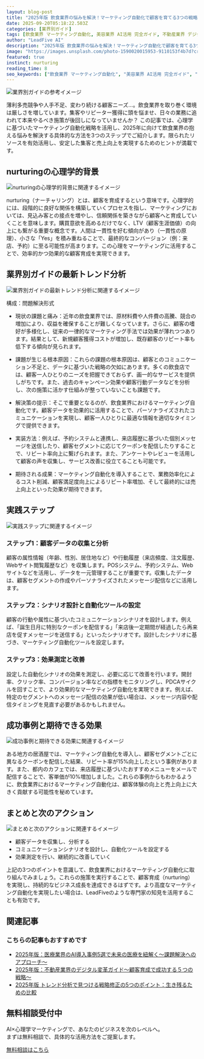 ```yaml
---
layout: blog-post
title: "2025年版 飲食業界の悩みを解決！マーケティング自動化で顧客を育てる3つの戦略"
date: 2025-09-20T05:18:22.503Z
categories: [業界別ガイド]
tags: [飲食業界 マーケティング自動化, 美容業界 AI活用 完全ガイド, 不動産業界 デジタル変革, 医療業界 AI導入 事例]
author: "LeadFive AI"
description: "2025年版 飲食業界の悩みを解決！マーケティング自動化で顧客を育てる3つの戦略 - LeadFiveが提供するAI×心理学マーケティングの実践ガイド"
image: "https://images.unsplash.com/photo-1590020015953-9110153f4b7d?crop=entropy&cs=tinysrgb&fit=max&fm=jpg&ixid=M3w3ODc1MzN8MHwxfHNlYXJjaHwyNDF8fG1hcmtldGluZyUyMHN0cmF0ZWd5fGVufDF8MHx8fDE3NTgzNDU1MDB8MA&ixlib=rb-4.1.0&q=80&w=1080&w=1200&h=630&fit=crop&crop=smart"
featured: true
instinct: nurturing
reading_time: 8
seo_keywords: ["飲食業界 マーケティング自動化", "美容業界 AI活用 完全ガイド", "不動産業界 デジタル変革", "医療業界 AI導入 事例"]
---
```


![業界別ガイドの参考イメージ](https://images.unsplash.com/photo-1590020015953-9110153f4b7d?crop=entropy&cs=tinysrgb&fit=max&fm=jpg&ixid=M3w3ODc1MzN8MHwxfHNlYXJjaHwyNDF8fG1hcmtldGluZyUyMHN0cmF0ZWd5fGVufDF8MHx8fDE3NTgzNDU1MDB8MA&ixlib=rb-4.1.0&q=80&w=1080&w=1200&h=630&fit=crop&crop=smart)

薄利多売競争や人手不足、変わり続ける顧客ニーズ…。飲食業界を取り巻く環境は厳しさを増しています。集客やリピーター獲得に頭を悩ませ、日々の業務に追われて本来やるべき施策が後回しになっていませんか？ この記事では、心理学に基づいたマーケティング自動化戦略を活用し、2025年に向けて飲食業界の抱える悩みを解決する具体的な方法を3つのステップでご紹介します。限られたリソースを有効活用し、安定した集客と売上向上を実現するためのヒントが満載です。

## nurturingの心理学的背景
![nurturingの心理学的背景に関連するイメージ](https://images.unsplash.com/photo-1516639314129-25c72ab51b55?crop=entropy&cs=tinysrgb&fit=max&fm=jpg&ixid=M3w3ODc1MzN8MHwxfHNlYXJjaHwyODB8fGJyYW5kaW5nfGVufDF8MHx8fDE3NTgzNDU1MDB8MA&ixlib=rb-4.1.0&q=80&w=1080&w=1200&h=630&fit=crop&crop=smart)

nurturing（ナーチャリング）とは、顧客を育成するという意味です。心理学的には、段階的に良好な関係を構築していくプロセスを指し、マーケティングにおいては、見込み客との接点を増やし、信頼関係を築きながら顧客へと育成していくことを意味します。購買意欲を高めるだけでなく、LTV（顧客生涯価値）の向上にも繋がる重要な概念です。人間は一貫性を好む傾向があり（一貫性の原理）、小さな「Yes」を積み重ねることで、最終的なコンバージョン（例：来店、予約）に至る可能性が高まります。この心理をマーケティングに活用することで、効率的かつ効果的な顧客育成を実現できます。

## 業界別ガイドの最新トレンド分析
![業界別ガイドの最新トレンド分析に関連するイメージ](https://images.unsplash.com/photo-1613923339596-bd8f3ec7abd5?crop=entropy&cs=tinysrgb&fit=max&fm=jpg&ixid=M3w3ODc1MzN8MHwxfHNlYXJjaHwxNjR8fHdvcmtmbG93JTIwYXV0b21hdGlvbnxlbnwxfDB8fHwxNzU4MzQ1NTAxfDA&ixlib=rb-4.1.0&q=80&w=1080&w=1200&h=630&fit=crop&crop=smart)

構成：問題解決形式

- 現状の課題と痛み：近年の飲食業界では、原材料費や人件費の高騰、競合の増加により、収益を確保することが難しくなっています。さらに、顧客の嗜好が多様化し、従来の一律的なマーケティング手法では効果が薄れつつあります。結果として、新規顧客獲得コストが増加し、既存顧客のリピート率も低下する傾向が見られます。

- 課題が生じる根本原因：これらの課題の根本原因は、顧客とのコミュニケーション不足と、データに基づいた戦略の欠如にあります。多くの飲食店では、顧客一人ひとりのニーズを把握できておらず、画一的なサービスを提供しがちです。また、過去のキャンペーン効果や顧客行動データなどを分析し、次の施策に活かす仕組みが整っていないことも課題です。

- 解決策の提示：そこで重要となるのが、飲食業界におけるマーケティング自動化です。顧客データを効果的に活用することで、パーソナライズされたコミュニケーションを実現し、顧客一人ひとりに最適な情報を適切なタイミングで提供できます。

- 実装方法：例えば、予約システムと連携し、来店履歴に基づいた個別メッセージを送信したり、顧客セグメントに応じてクーポンを配信したりすることで、リピート率向上に繋げられます。また、アンケートやレビューを活用して顧客の声を収集し、サービス改善に役立てることも可能です。

- 期待される成果：マーケティング自動化を導入することで、業務効率化によるコスト削減、顧客満足度向上によるリピート率増加、そして最終的には売上向上といった効果が期待できます。

## 実践ステップ
![実践ステップに関連するイメージ](https://images.unsplash.com/photo-1611162617213-7d7a39e9b1d7?crop=entropy&cs=tinysrgb&fit=max&fm=jpg&ixid=M3w3ODc1MzN8MHwxfHNlYXJjaHw0NXx8bWFya2V0aW5nJTIwc3RyYXRlZ3l8ZW58MXwwfHx8MTc1ODM0NTUwMXww&ixlib=rb-4.1.0&q=80&w=1080&w=1200&h=630&fit=crop&crop=smart)

### ステップ1：顧客データの収集と分析

顧客の属性情報（年齢、性別、居住地など）や行動履歴（来店頻度、注文履歴、Webサイト閲覧履歴など）を収集します。POSシステム、予約システム、Webサイトなどを活用し、データを一元管理することが重要です。収集したデータは、顧客セグメントの作成やパーソナライズされたメッセージ配信などに活用します。

### ステップ2：シナリオ設計と自動化ツールの設定

顧客の行動や属性に基づいたコミュニケーションシナリオを設計します。例えば、「誕生日月に特別なクーポンを配信する」「来店後一定期間が経過したら再来店を促すメッセージを送信する」といったシナリオです。設計したシナリオに基づき、マーケティング自動化ツールを設定します。

### ステップ3：効果測定と改善

設定した自動化シナリオの効果を測定し、必要に応じて改善を行います。開封率、クリック率、コンバージョン率などの指標をモニタリングし、PDCAサイクルを回すことで、より効果的なマーケティング自動化を実現できます。例えば、特定のセグメントへのメッセージ配信の効果が低い場合は、メッセージ内容や配信タイミングを見直す必要があるかもしれません。

## 成功事例と期待できる効果
![成功事例と期待できる効果に関連するイメージ](https://images.unsplash.com/photo-1590046502645-7cb77ac271a3?crop=entropy&cs=tinysrgb&fit=max&fm=jpg&ixid=M3w3ODc1MzN8MHwxfHNlYXJjaHwyOTJ8fG1hcmtldGluZyUyMHN0cmF0ZWd5fGVufDF8MHx8fDE3NTgzMzE0MDN8MA&ixlib=rb-4.1.0&q=80&w=1080&w=1200&h=630&fit=crop&crop=smart)

ある地方の居酒屋では、マーケティング自動化を導入し、顧客セグメントごとに異なるクーポンを配信した結果、リピート率が15%向上したという事例があります。また、都内のカフェでは、来店履歴に基づいたおすすめメニューをメールで配信することで、客単価が10%増加しました。これらの事例からもわかるように、飲食業界におけるマーケティング自動化は、顧客体験の向上と売上向上に大きく貢献する可能性を秘めています。

## まとめと次のアクション
![まとめと次のアクションに関連するイメージ](https://images.unsplash.com/photo-1547621008-d6d6d2e28e81?crop=entropy&cs=tinysrgb&fit=max&fm=jpg&ixid=M3w3ODc1MzN8MHwxfHNlYXJjaHwxNzF8fGRpZ2l0YWwlMjBtYXJrZXRpbmd8ZW58MXwwfHx8MTc1ODM0NTUwMnww&ixlib=rb-4.1.0&q=80&w=1080&w=1200&h=630&fit=crop&crop=smart)

- 顧客データを収集し、分析する
- コミュニケーションシナリオを設計し、自動化ツールを設定する
- 効果測定を行い、継続的に改善していく

上記の3つのポイントを意識して、飲食業界におけるマーケティング自動化に取り組んでみましょう。これらの施策を実行することで、顧客育成（nurturing）を実現し、持続的なビジネス成長を達成できるはずです。より高度なマーケティング自動化を実現したい場合は、LeadFiveのような専門家の知見を活用することも有効です。

## 関連記事

<div class="related-posts">
  <h3>こちらの記事もおすすめです</h3>
  <ul>
    <li><a href="{{ site.baseurl }}{% post_url 2025-09-20-2025年版-医療業界のai導入事例5選で未来の医療を紐解く-課題解決へのアプローチ %}">2025年版：医療業界のAI導入事例5選で未来の医療を紐解く～課題解決へのアプローチ～</a></li>
    <li><a href="{{ site.baseurl }}{% post_url 2025-09-20-2025年版-不動産業界のデジタル変革ガイド-顧客育成で成功する-つの戦略 %}">2025年版：不動産業界のデジタル変革ガイド～顧客育成で成功する５つの戦略～</a></li>
    <li><a href="{{ site.baseurl }}{% post_url 2025-09-19-2025年版-トレンド分析で見つける戦略修正の5つのポイント-生き残るための比較 %}">2025年版 トレンド分析で見つける戦略修正の5つのポイント：生き残るための比較</a></li>
  </ul>
</div>

<div class="cta-section">
  <h2>無料相談受付中</h2>
  <p>AI×心理学マーケティングで、あなたのビジネスを次のレベルへ。<br>
  まずは無料相談で、具体的な活用方法をご提案します。</p>
  <a href="https://leadfive.co.jp/contact" class="btn btn-primary btn-lg">無料相談はこちら</a>
</div>

<script type="application/ld+json">
{
  "@context": "https://schema.org",
  "@type": "BlogPosting",
  "headline": "2025年版 飲食業界の悩みを解決！マーケティング自動化で顧客を育てる3つの戦略",
  "image": "https://images.unsplash.com/photo-1590020015953-9110153f4b7d?crop=entropy&cs=tinysrgb&fit=max&fm=jpg&ixid=M3w3ODc1MzN8MHwxfHNlYXJjaHwyNDF8fG1hcmtldGluZyUyMHN0cmF0ZWd5fGVufDF8MHx8fDE3NTgzNDU1MDB8MA&ixlib=rb-4.1.0&q=80&w=1080&w=1200&h=630&fit=crop&crop=smart",
  "author": {
    "@type": "Organization",
    "name": "LeadFive"
  },
  "publisher": {
    "@type": "Organization",
    "name": "LeadFive",
    "logo": {
      "@type": "ImageObject",
      "url": "https://leadfive.co.jp/assets/images/logo.png"
    }
  },
  "datePublished": "2025-09-20T05:18:22.503Z",
  "description": "2025年版 飲食業界の悩みを解決！マーケティング自動化で顧客を育てる3つの戦略 - LeadFiveが提供するAI×心理学マーケティングの実践ガイド"
}
</script>
